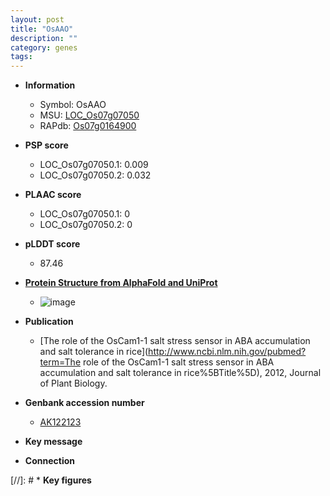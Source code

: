 ```yaml
---
layout: post
title: "OsAAO"
description: ""
category: genes
tags: 
---
```


* **Information**  
    + Symbol: OsAAO  
    + MSU: [LOC_Os07g07050](http://rice.plantbiology.msu.edu/cgi-bin/ORF_infopage.cgi?orf=LOC_Os07g07050)  
    + RAPdb: [Os07g0164900](http://rapdb.dna.affrc.go.jp/viewer/gbrowse_details/irgsp1?name=Os07g0164900)  

* **PSP score**  
    + LOC_Os07g07050.1: 0.009 
    + LOC_Os07g07050.2: 0.032 

* **PLAAC score**  
    + LOC_Os07g07050.1: 0 
    + LOC_Os07g07050.2: 0 

* **pLDDT score**
    + 87.46

* **[Protein Structure from AlphaFold and UniProt](https://www.uniprot.org/uniprotkb/B7F856/entry#structure)**
    + ![image](https://ricepsp.github.io/images/B/AF-B7F856-F1.png)

* **Publication**  
    + [The role of the OsCam1-1 salt stress sensor in ABA accumulation and salt tolerance in rice](http://www.ncbi.nlm.nih.gov/pubmed?term=The role of the OsCam1-1 salt stress sensor in ABA accumulation and salt tolerance in rice%5BTitle%5D), 2012, Journal of Plant Biology.

* **Genbank accession number**  
    + [AK122123](http://www.ncbi.nlm.nih.gov/nuccore/AK122123)

* **Key message**  

* **Connection**  

[//]: # * **Key figures**  


